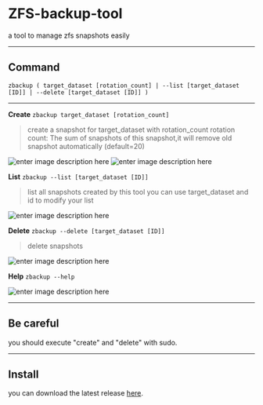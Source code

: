 # ZFS-backup-tool
a tool to manage zfs snapshots easily


----------

**Command**
-----------

    zbackup ( target_dataset [rotation_count] | --list [target_dataset [ID]] | --delete [target_dataset [ID]] )


----------

**Create**  `zbackup target_dataset [rotation_count]`

> create a snapshot for target_dataset with rotation_count
> rotation count: The sum of snapshots of this snapshot,it will remove old snapshot automatically (default=20)

![enter image description here](http://i.imgur.com/1uxK5pk.png)
![enter image description here](http://i.imgur.com/fZWn3PQ.png)

**List** `zbackup --list [target_dataset [ID]]`

> list all snapshots created by this tool
> you can use target_dataset and id to modify your list

![enter image description here](http://i.imgur.com/gZFsO6Q.png)

**Delete** `zbackup --delete [target_dataset [ID]]`

>delete snapshots

![enter image description here](http://i.imgur.com/Mxx4CyX.png)

**Help** `zbackup --help`

![enter image description here](http://i.imgur.com/mXRtkDR.png)


----------
**Be careful**
--------------
you should execute "create" and "delete" with sudo.


----------
**Install**
--------------
you can download the latest release [here](https://github.com/FrozenKP/ZFS-backup-tool/releases).
